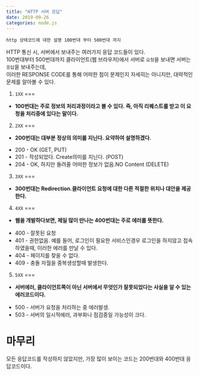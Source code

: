 ```yaml
---
title: "HTTP 서버 응답"
date: 2019-09-26
categories: node.js 
---
```


`http 상태코드에 대한 설명 100번대 부터 500번대 까지`



HTTP 통신 시, 서버에서 보내주는 여러가지 응답 코드들이 있다.<br>
100번대부터 500번대까지 클라이언트(웹 브라우저)에서 서버로 `요청`을 보내면 서버는 `응답`을 보내주는데,<br>
이러한 RESPONSE CODE를 통해 어떠한 점이 문제인지 자세히는 아니지만, 대략적인 문제를 알아볼 수 있다.<br>

1. `1XX`
===

- **100번대는 주로 정보의 처리과정이라고 볼 수 있다. 즉, 아직 리퀘스트를 받고 이 요청을 처리중에 있다는 말이다.**

2.  `2XX`
===

- **200번대는 대부분 정상의 의미를 지닌다. 요약하여 설명하겠다.**

* 200 - OK (GET, PUT)
* 201 - 작성되었다. Create의미를 지닌다. (POST)
* 204 - OK, 하지만 돌려줄 어떠한 정보가 없음.NO Content (DELETE)

3. `3XX`
===

- **300번대는 Redirection.클라이언트 요청에 대한 다른 적절한 위치나 대안을 제공한다.**

4. `4XX`
===

- **웹을 개발하다보면, 제일 많이 만나는 400번대는 주로 에러를 뜻한다.**

* 400 - 잘못된 요청 
* 401 - 권한없음. 예를 들어, 로그인이 필요한 서비스인경우 로그인을 하지않고 접속하였을때, 이러한 에러를 만날 수 있다.
* 404 - 페이지를 찾을 수 없다.
* 409 - 충돌 자월을 중복생성할때 발생한다.

5. `5XX`
===

- **서버에러, 클라이언트쪽이 아닌 서버에서 무엇인가 잘못되었다는 사실을 알 수 있는 에러코드이다.**

* 500 - 서버가 요청을 처리하는 중 에러발생.
* 503 - 서버의 일시적에러, 과부화나 점검중일 가능성이 크다.

마무리
===

모든 응답코드를 작성하지 않았지만, 가장 많이 보이는 코드는 200번대와 400번대 응답코드이다.


[jekyll-docs]: https://jekyllrb.com/docs/home
[jekyll-gh]:   https://github.com/jekyll/jekyll
[jekyll-talk]: https://talk.jekyllrb.com/

